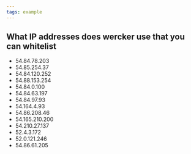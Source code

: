 ```yaml
---
tags: example
---
```


## What IP addresses does wercker use that you can whitelist

* 54.84.78.203
* 54.85.254.37
* 54.84.120.252
* 54.88.153.254
* 54.84.0.100
* 54.84.63.197
* 54.84.97.93
* 54.164.4.93
* 54.86.208.46
* 54.165.210.200
* 54.210.27.137
* 52.4.3.172
* 52.0.121.246
* 54.86.61.205
